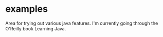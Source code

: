 examples
========

Area for trying out various java features.  I'm currently going through the O'Reilly book Learning Java.